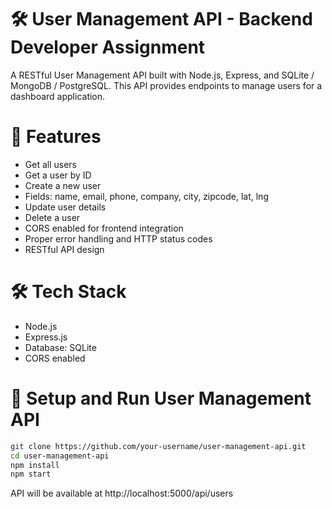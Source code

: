 # 🛠️ User Management API - Backend Developer Assignment

A RESTful User Management API built with Node.js, Express, and SQLite / MongoDB / PostgreSQL.
This API provides endpoints to manage users for a dashboard application.

# 🚀 Features
- Get all users
- Get a user by ID
- Create a new user
- Fields: name, email, phone, company, city, zipcode, lat, lng
- Update user details
- Delete a user
- CORS enabled for frontend integration
- Proper error handling and HTTP status codes
- RESTful API design

# 🛠️ Tech Stack
- Node.js
- Express.js
- Database: SQLite
- CORS enabled

# 🚀 Setup and Run User Management API
```bash
git clone https://github.com/your-username/user-management-api.git
cd user-management-api
npm install
npm start
```
API will be available at http://localhost:5000/api/users
